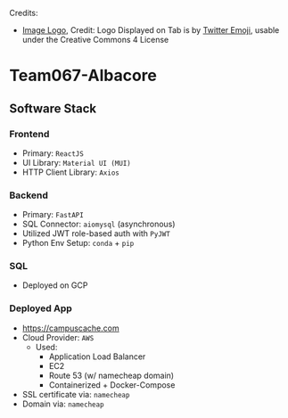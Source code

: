 Credits:
- [Image Logo](https://iconscout.com/free-icon/school-education-building-infrastructure-real-estate-emoj-symbol), Credit: Logo Displayed on Tab is by [Twitter Emoji](https://iconscout.com/contributors/twitter-inc), usable under the Creative Commons 4 License

# Team067-Albacore

## Software Stack

### Frontend
- Primary: `ReactJS `
- UI Library: `Material UI (MUI)` 
- HTTP Client Library: `Axios` 

### Backend
- Primary: `FastAPI`
- SQL Connector: `aiomysql` (asynchronous)
- Utilized JWT role-based auth with `PyJWT`
- Python Env Setup: `conda` + `pip`

### SQL
- Deployed on GCP

### Deployed App
- https://campuscache.com
- Cloud Provider: `AWS`
  - Used:
    - Application Load Balancer
    - EC2
    - Route 53 (w/ namecheap domain)
    - Containerized + Docker-Compose
- SSL certificate via: `namecheap`
- Domain via: `namecheap`

